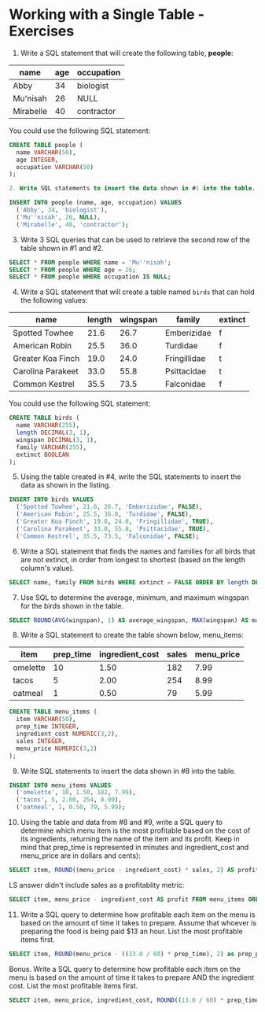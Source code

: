 # Working with a Single Table - Exercises

1. Write a SQL statement that will create the following table, **people**:

| name | age |  occupation |
|----|----|----|
| Abby | 34 | biologist |
| Mu'nisah | 26 | NULL |
| Mirabelle  | 40 | contractor |

You could use the following SQL statement:

```sql
CREATE TABLE people (
  name VARCHAR(50),
  age INTEGER,
  occupation VARCHAR(50)
);

2. Write SQL statements to insert the data shown in #1 into the table.

INSERT INTO people (name, age, occupation) VALUES
  ('Abby', 34, 'biologist'),
  ('Mu''nisah', 26, NULL),
  ('Mirabelle', 40, 'contractor');
```

3. Write 3 SQL queries that can be used to retrieve the second row of the table shown in #1 and #2.

```sql
SELECT * FROM people WHERE name = 'Mu''nisah';
SELECT * FROM people WHERE age = 26;
SELECT * FROM people WHERE occupation IS NULL;
```

4. Write a SQL statement that will create a table named `birds` that can hold the following values:

| name | length |  wingspan | family | extinct |
|----|----|----|----|----|
| Spotted Towhee | 21.6 | 26.7 | Emberizidae  | f |
| American Robin | 25.5 | 36.0 | Turdidae | f |
| Greater Koa Finch |  19.0 | 24.0 | Fringillidae | t |
| Carolina Parakeet |  33.0 | 55.8 | Psittacidae  | t |
| Common Kestrel | 35.5 | 73.5 | Falconidae | f |

You could use the following SQL statement:

```sql
CREATE TABLE birds (
  name VARCHAR(255),
  length DECIMAL(3, 1),
  wingspan DECIMAL(3, 1),
  family VARCHAR(255),
  extinct BOOLEAN
);
```

5. Using the table created in #4, write the SQL statements to insert the data as shown in the listing.

```sql
INSERT INTO birds VALUES
  ('Spotted Towhee', 21.6, 26.7, 'Emberizidae', FALSE),
  ('American Robin', 25.5, 36.0, 'Turdidae', FALSE),
  ('Greater Koa Finch', 19.0, 24.0, 'Fringillidae', TRUE),
  ('Carolina Parakeet', 33.0, 55.8, 'Psittacidae', TRUE),
  ('Common Kestrel', 35.5, 73.5, 'Falconidae', FALSE);
```

6. Write a SQL statement that finds the names and families for all birds that are not extinct, in order from longest to shortest (based on the length column's value).

```sql
SELECT name, family FROM birds WHERE extinct = FALSE ORDER BY length DESC;
```

7. Use SQL to determine the average, minimum, and maximum wingspan for the birds shown in the table.

```sql
SELECT ROUND(AVG(wingspan), 1) AS average_wingspan, MAX(wingspan) AS max_wingspan, MIN(wingspan) AS min_wingspan FROM birds;
```

8. Write a SQL statement to create the table shown below, menu_items:

| item | prep_time |  ingredient_cost | sales | menu_price |
|----|----|----|----|----|
| omelette | 10 | 1.50 | 182  | 7.99 |
| tacos | 5 | 2.00 | 254 | 8.99 |
| oatmeal |  1 | 0.50 | 79 | 5.99 |


```sql
CREATE TABLE menu_items (
  item VARCHAR(50),
  prep_time INTEGER,
  ingredient_cost NUMERIC(3,2),
  sales INTEGER,
  menu_price NUMERIC(3,2)
);
```

9. Write SQL statements to insert the data shown in #8 into the table.

```sql
INSERT INTO menu_items VALUES
  ('omelette', 10, 1.50, 182, 7.99),
  ('tacos', 5, 2.00, 254, 8.99),
  ('oatmeal', 1, 0.50, 79, 5.99);
```

10. Using the table and data from #8 and #9, write a SQL query to determine which menu item is the most profitable based on the cost of its ingredients, returning the name of the item and its profit. Keep in mind that prep_time is represented in minutes and ingredient_cost and menu_price are in dollars and cents):

```sql
SELECT item, ROUND((menu_price - ingredient_cost) * sales, 2) AS profit FROM menu_items ORDER BY profit DESC LIMIT 1;
```

LS answer didn't include sales as a profitablity metric:

```sql
SELECT item, menu_price - ingredient_cost AS profit FROM menu_items ORDER BY profit DESC LIMIT 1;
```

11. Write a SQL query to determine how profitable each item on the menu is based on the amount of time it takes to prepare. Assume that whoever is preparing the food is being paid $13 an hour. List the most profitable items first.

```sql
SELECT item, ROUND(menu_price - ((13.0 / 60) * prep_time), 2) as prep_profit FROM menu_items ORDER BY prep_profit DESC;
```

Bonus. Write a SQL query to determine how profitable each item on the menu is based on the amount of time it takes to prepare AND the ingredient cost. List the most profitable items first.

```sql
SELECT item, menu_price, ingredient_cost, ROUND((13.0 / 60) * prep_time, 2) AS labor, ROUND(menu_price - ingredient_cost - ((13.0 / 60) * prep_time), 2) as margin FROM menu_items ORDER BY margin DESC;
```